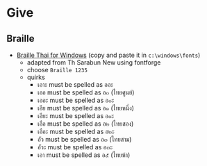 # Give


## Braille

  * [Braille Thai for Windows](https://github.com/tatpongkatanyukul/Give/raw/main/braille/BrailleThai1235.ttf) (copy and paste it in ```c:\windows\fonts```)
    * adapted from Th Sarabun New using fontforge 
    * choose ```Braille 1235```
    * quirks
      * เอาะ must be spelled as ออะ
      * เออ must be spelled as อ๐ (ไทยศูนย์)
      * เออะ must be spelled as อ๐ะ 
      * เอีย must be spelled as อ๑ (ไทยหนึ่ง)
      * เอียะ must be spelled as อ๑ะ
      * เอือ must be spelled as อ๒ (ไทยสอง)
      * เอือะ must be spelled as อ๒ะ
      * อัว must be spelled as อ๓ (ไทยสาม)
      * อัวะ must be spelled as อ๓ะ
      * เอา must be spelled as อ๕ (ไทยห้า)
